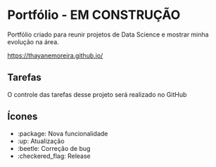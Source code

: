 # Portfólio - EM CONSTRUÇÃO

Portfólio criado para reunir projetos de Data Science e mostrar minha evolução na área.

https://thayanemoreira.github.io/


## Tarefas

O controle das tarefas desse projeto será realizado no GitHub

## Ícones

<ul>
    <li>:package: Nova funcionalidade</li>
    <li>:up: Atualização</li>
    <li>:beetle: Correção de bug</li>
    <li>:checkered_flag: Release</li>
</ul>

